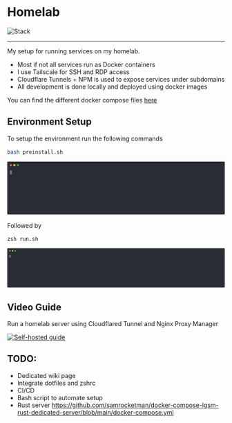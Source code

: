 # Homelab

![Stack](https://skillicons.dev/icons?i=ubuntu,bash,py,cloudflare,nginx,vscode)

---

My setup for running services on my homelab.

* Most if not all services run as Docker containers
* I use Tailscale for SSH and RDP access
* Cloudflare Tunnels + NPM is used to expose services under subdomains
* All development is done locally and deployed using docker images

You can find the different docker compose files [here](./compose-files/)

## Environment Setup

To setup the environment run the following commands

```bash
bash preinstall.sh
```

![Pre-install script](./data/assets/preinstall.svg)

Followed by

```
zsh run.sh
```

![Run script](./data/assets/run.svg)

## Video Guide

Run a homelab server using Cloudflared Tunnel and Nginx Proxy Manager

[![Self-hosted guide](https://img.youtube.com/vi/Udc6HeOqxCY/0.jpg)](https://www.youtube.com/watch?v=Udc6HeOqxCY&ab_channel=AbhinavKM)

## TODO:

* Dedicated wiki page
* Integrate dotfiles and zshrc
* CI/CD
* Bash script to automate setup
* Rust server https://github.com/samrocketman/docker-compose-lgsm-rust-dedicated-server/blob/main/docker-compose.yml
